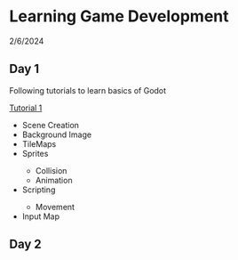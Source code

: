# Learning Game Development


<p>2/6/2024</p>
<h2>Day 1</h2>
<p>Following tutorials to learn basics of Godot</p>

[Tutorial 1](https://www.youtube.com/watch?v=5V9f3MT86M8)
<ul>
    <li>Scene Creation</li>
    <li>Background Image</li>
    <li>TileMaps</li>
    <li>Sprites</li>
        <ul>
            <li>Collision</li>
            <li>Animation</li>
        </ul>
    <li>Scripting</li>
        <ul>
            <li>Movement</li>
        </ul>
    <li>Input Map</li>
</ul>

<h2>Day 2</h2>